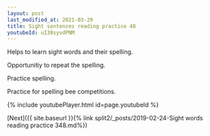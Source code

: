 ```yaml
---
layout: post
last_modified_at: 2021-03-29
title: Sight sentences reading practice 48
youtubeId: uI30syvdPNM
---
```

 
 
Helps to learn sight words and their spelling.

Opportunitiy to repeat the spelling. 

Practice spelling. 
 
Practice for spelling bee competitions. 
 
{% include youtubePlayer.html id=page.youtubeId %}
 
 

[Next]({{ site.baseurl }}{% link  split2/_posts/2019-02-24-Sight words reading practice 348.md%})
 
